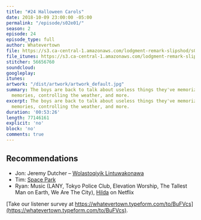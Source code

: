 ```yaml
---
title: "#24 Halloween Carols"
date: 2018-10-09 23:00:00 -05:00
permalink: "/episode/s02e01/"
season: 2
episode: 24
episode_type: full
author: Whatevertown
file: https://s3.ca-central-1.amazonaws.com/lodgment-remark-slipshod/s02e01.mp3
file_itunes: https://s3.ca-central-1.amazonaws.com/lodgment-remark-slipshod/s02e01.m4a
stitcher: 56656760
soundcloud:
googleplay:
itunes:
artwork: "/dist/artwork/artwork_default.jpg"
summary: The boys are back to talk about useless things they've memorized, seasonal
  memories, controlling the weather, and more.
excerpt: The boys are back to talk about useless things they've memorized, seasonal
  memories, controlling the weather, and more.
duration: '00:53:26'
length: 77146161
explicit: 'no'
block: 'no'
comments: true
---
```


## Recommendations
- Jon: Jeremy Dutcher – [Wolastoqiyik Lintuwakonawa](https://open.spotify.com/album/568Hw1PX6K12BdqyFSBj1E?si=eJj2qBUsRHWmFbOQ6V1vXA)
- Tim: [Space Park](http://keymastergames.com/space-park/)
- Ryan: Music (LANY, Tokyo Police Club, Elevation Worship, The Tallest Man on Earth, We Are The City), [Hilda](https://www.youtube.com/watch?v=XCojP2Ubuto) on Netflix

[Take our listener survey at https://whatevertown.typeform.com/to/BuFVcs](https://whatevertown.typeform.com/to/BuFVcs).
